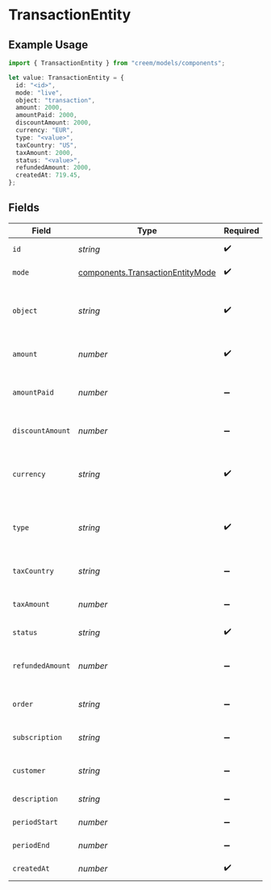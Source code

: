 # TransactionEntity

## Example Usage

```typescript
import { TransactionEntity } from "creem/models/components";

let value: TransactionEntity = {
  id: "<id>",
  mode: "live",
  object: "transaction",
  amount: 2000,
  amountPaid: 2000,
  discountAmount: 2000,
  currency: "EUR",
  type: "<value>",
  taxCountry: "US",
  taxAmount: 2000,
  status: "<value>",
  refundedAmount: 2000,
  createdAt: 719.45,
};
```

## Fields

| Field                                                                                 | Type                                                                                  | Required                                                                              | Description                                                                           | Example                                                                               |
| ------------------------------------------------------------------------------------- | ------------------------------------------------------------------------------------- | ------------------------------------------------------------------------------------- | ------------------------------------------------------------------------------------- | ------------------------------------------------------------------------------------- |
| `id`                                                                                  | *string*                                                                              | :heavy_check_mark:                                                                    | Unique identifier for the object.                                                     |                                                                                       |
| `mode`                                                                                | [components.TransactionEntityMode](../../models/components/transactionentitymode.md)  | :heavy_check_mark:                                                                    | String representing the environment.                                                  |                                                                                       |
| `object`                                                                              | *string*                                                                              | :heavy_check_mark:                                                                    | String representing the object's type. Objects of the same type share the same value. | transaction                                                                           |
| `amount`                                                                              | *number*                                                                              | :heavy_check_mark:                                                                    | The transaction amount in cents. 1000 = $10.00                                        | 2000                                                                                  |
| `amountPaid`                                                                          | *number*                                                                              | :heavy_minus_sign:                                                                    | The amount the customer paid in cents. 1000 = $10.00                                  | 2000                                                                                  |
| `discountAmount`                                                                      | *number*                                                                              | :heavy_minus_sign:                                                                    | The discount amount in cents. 1000 = $10.00                                           | 2000                                                                                  |
| `currency`                                                                            | *string*                                                                              | :heavy_check_mark:                                                                    | Three-letter ISO currency code, in uppercase. Must be a supported currency.           | EUR                                                                                   |
| `type`                                                                                | *string*                                                                              | :heavy_check_mark:                                                                    | The type of transaction. payment(one time payments) and invoice(subscription)         |                                                                                       |
| `taxCountry`                                                                          | *string*                                                                              | :heavy_minus_sign:                                                                    | The ISO alpha-2 country code where tax is collected.                                  | US                                                                                    |
| `taxAmount`                                                                           | *number*                                                                              | :heavy_minus_sign:                                                                    | The sale tax amount in cents. 1000 = $10.00                                           | 2000                                                                                  |
| `status`                                                                              | *string*                                                                              | :heavy_check_mark:                                                                    | Status of the transaction.                                                            |                                                                                       |
| `refundedAmount`                                                                      | *number*                                                                              | :heavy_minus_sign:                                                                    | The amount that has been refunded in cents. 1000 = $10.00                             | 2000                                                                                  |
| `order`                                                                               | *string*                                                                              | :heavy_minus_sign:                                                                    | The order associated with the transaction.                                            |                                                                                       |
| `subscription`                                                                        | *string*                                                                              | :heavy_minus_sign:                                                                    | The subscription associated with the transaction.                                     |                                                                                       |
| `customer`                                                                            | *string*                                                                              | :heavy_minus_sign:                                                                    | The customer associated with the transaction.                                         |                                                                                       |
| `description`                                                                         | *string*                                                                              | :heavy_minus_sign:                                                                    | The description of the transaction.                                                   |                                                                                       |
| `periodStart`                                                                         | *number*                                                                              | :heavy_minus_sign:                                                                    | Start period for the invoice as timestamp                                             |                                                                                       |
| `periodEnd`                                                                           | *number*                                                                              | :heavy_minus_sign:                                                                    | End period for the invoice as timestamp                                               |                                                                                       |
| `createdAt`                                                                           | *number*                                                                              | :heavy_check_mark:                                                                    | Creation date of the order as timestamp                                               |                                                                                       |